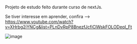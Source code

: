 Projeto de estudo feito durante curso de nextJs.

Se tiver interesse em aprender, confira --> https://www.youtube.com/watch?v=XHrbg2iYNCg&list=PLnDvRpP8BnezfJcfiClWskFOLODeqI_Ft



![image](https://user-images.githubusercontent.com/47891679/231013053-e3c9d2b4-a892-4e77-93ce-cf3846679e93.png)

